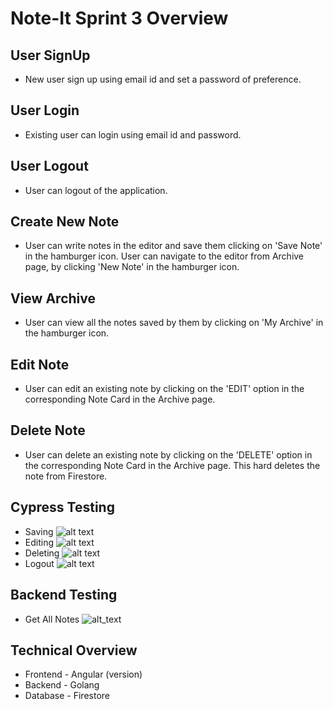 # Note-It Sprint 3 Overview


## User SignUp
- New user sign up using email id and set a password of preference. 
## User Login
- Existing user can login using email id and password.
## User Logout
- User can logout of the application.
## Create New Note
- User can write notes in the editor and save them clicking on 'Save Note' in the hamburger icon. User can navigate to the editor from Archive page, by clicking 'New Note' in the hamburger icon.
## View Archive
- User can view all the notes saved by them by clicking on 'My Archive' in the hamburger icon.
## Edit Note
- User can edit an existing note by clicking on the 'EDIT' option in the corresponding Note Card in the Archive page.
## Delete Note
- User can delete an existing note by clicking on the 'DELETE' option in the corresponding Note Card in the Archive page. This hard deletes the note from Firestore.

## Cypress Testing
- Saving
![alt text](https://github.com/Praveena-H/SoftwareEngineering/blob/dev-sprint-3/Demos/save_test.gif "Save test")
- Editing
![alt text](https://github.com/Praveena-H/SoftwareEngineering/blob/dev-sprint-3/Demos/edit_test.gif "Edit test")
- Deleting
![alt text](https://github.com/Praveena-H/SoftwareEngineering/blob/dev-sprint-3/Demos/delete_test.gif "Delete test")
- Logout
![alt text](https://github.com/Praveena-H/SoftwareEngineering/blob/dev-sprint-3/Demos/logout_test.gif "Logout test")
## Backend Testing
- Get All Notes
![alt_text](https://github.com/Praveena-H/SoftwareEngineering/blob/d7b317c3a8bf9f585c699bd25890ef148934f677/Demos/GetAllNotes.png)

## Technical Overview
- Frontend - Angular (version)
- Backend - Golang
- Database - Firestore

